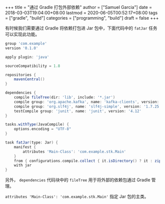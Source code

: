 +++
title = "通过 Gradle 打包外部依赖"
author = ["Samuel Garcia"]
date = 2018-03-03T19:04:00+08:00
lastmod = 2020-06-05T00:52:17+08:00
tags = ["gradle", "build"]
categories = ["programming", "build"]
draft = false
+++

有时候我们需要通过 Gradle 将依赖打包进 Jar 包中，下面代码中的 `fatJar` 任务可以实现此功能。

<!--more-->

```groovy
group 'com.example'
version '0.1.0'

apply plugin: 'java'

sourceCompatibility = 1.8

repositories {
    mavenCentral()
}

dependencies {
    compile fileTree(dir: 'lib', include: '*.jar')
    compile group: 'org.apache.kafka', name: 'kafka-clients', version: '1.0.0'
    compile group: 'org.slf4j', name: 'slf4j-simple', version: '1.7.25'
    testCompile group: 'junit', name: 'junit', version: '4.12'
}

tasks.withType(JavaCompile) {
    options.encoding = "UTF-8"
}

task fatJar(type: Jar) {
    manifest {
        attributes 'Main-Class': 'com.example.stk.Main'
    }
    from { configurations.compile.collect { it.isDirectory() ? it : zipTree(it) } }
    with jar
}
```

另外， `dependencies` 代码块中的 `fileTree` 用于将外部的依赖包通过 Gradle 管理。

`attributes 'Main-Class': 'com.example.stk.Main'` 指定 Jar 包的主类。
